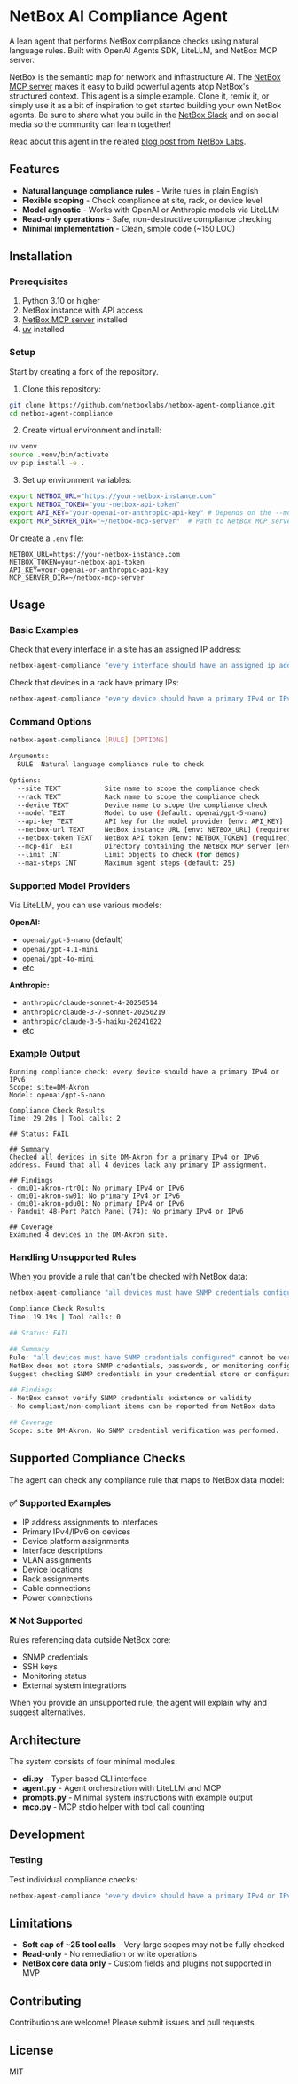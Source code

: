 # NetBox AI Compliance Agent

A lean agent that performs NetBox compliance checks using natural language rules. Built with OpenAI Agents SDK, LiteLLM, and NetBox MCP server.

NetBox is the semantic map for network and infrastructure AI. The [NetBox MCP server](https://github.com/netboxlabs/netbox-mcp-server) makes it easy to build powerful agents atop NetBox's structured context. This agent is a simple example. Clone it, remix it, or simply use it as a bit of inspiration to get started building your own NetBox agents. Be sure to share what you build in the [NetBox Slack](https://netdev.chat/) and on social media so the community can learn together!

Read about this agent in the related [blog post from NetBox Labs](FIXME).

## Features

- **Natural language compliance rules** - Write rules in plain English
- **Flexible scoping** - Check compliance at site, rack, or device level
- **Model agnostic** - Works with OpenAI or Anthropic models via LiteLLM
- **Read-only operations** - Safe, non-destructive compliance checking
- **Minimal implementation** - Clean, simple code (~150 LOC)

## Installation

### Prerequisites

1. Python 3.10 or higher
2. NetBox instance with API access
3. [NetBox MCP server](https://github.com/netboxlabs/netbox-mcp-server) installed
4. [uv](https://github.com/astral-sh/uv) installed

### Setup

Start by creating a fork of the repository.

1. Clone this repository:
```bash
git clone https://github.com/netboxlabs/netbox-agent-compliance.git
cd netbox-agent-compliance
```

2. Create virtual environment and install:
```bash
uv venv
source .venv/bin/activate
uv pip install -e .
```

3. Set up environment variables:
```bash
export NETBOX_URL="https://your-netbox-instance.com"
export NETBOX_TOKEN="your-netbox-api-token"
export API_KEY="your-openai-or-anthropic-api-key" # Depends on the --model that you use, currently defaults to openai/gpt-5-nano
export MCP_SERVER_DIR="~/netbox-mcp-server"  # Path to NetBox MCP server
```

Or create a `.env` file:
```env
NETBOX_URL=https://your-netbox-instance.com
NETBOX_TOKEN=your-netbox-api-token
API_KEY=your-openai-or-anthropic-api-key
MCP_SERVER_DIR=~/netbox-mcp-server
```

## Usage

### Basic Examples

Check that every interface in a site has an assigned IP address:
```bash
netbox-agent-compliance "every interface should have an assigned ip address" --site "NYC"
```

Check that devices in a rack have primary IPs:
```bash
netbox-agent-compliance "every device should have a primary IPv4 or IPv6" --rack "R01"
```

### Command Options

```bash
netbox-agent-compliance [RULE] [OPTIONS]

Arguments:
  RULE  Natural language compliance rule to check

Options:
  --site TEXT           Site name to scope the compliance check
  --rack TEXT           Rack name to scope the compliance check  
  --device TEXT         Device name to scope the compliance check
  --model TEXT          Model to use (default: openai/gpt-5-nano)
  --api-key TEXT        API key for the model provider [env: API_KEY]
  --netbox-url TEXT     NetBox instance URL [env: NETBOX_URL] (required)
  --netbox-token TEXT   NetBox API token [env: NETBOX_TOKEN] (required)
  --mcp-dir TEXT        Directory containing the NetBox MCP server [env: MCP_SERVER_DIR] (required)
  --limit INT           Limit objects to check (for demos)
  --max-steps INT       Maximum agent steps (default: 25)
```

### Supported Model Providers

Via LiteLLM, you can use various models:

**OpenAI:**
- `openai/gpt-5-nano` (default)
- `openai/gpt-4.1-mini`
- `openai/gpt-4o-mini`
- etc

**Anthropic:**
- `anthropic/claude-sonnet-4-20250514`
- `anthropic/claude-3-7-sonnet-20250219`
- `anthropic/claude-3-5-haiku-20241022`
- etc

### Example Output

```
Running compliance check: every device should have a primary IPv4 or IPv6
Scope: site=DM-Akron
Model: openai/gpt-5-nano

Compliance Check Results
Time: 29.20s | Tool calls: 2

## Status: FAIL

## Summary
Checked all devices in site DM-Akron for a primary IPv4 or IPv6 address. Found that all 4 devices lack any primary IP assignment.

## Findings
- dmi01-akron-rtr01: No primary IPv4 or IPv6
- dmi01-akron-sw01: No primary IPv4 or IPv6
- dmi01-akron-pdu01: No primary IPv4 or IPv6
- Panduit 48-Port Patch Panel (74): No primary IPv4 or IPv6

## Coverage
Examined 4 devices in the DM-Akron site.
```

### Handling Unsupported Rules

When you provide a rule that can't be checked with NetBox data:

```bash
netbox-agent-compliance "all devices must have SNMP credentials configured" --site "DM-Akron"

Compliance Check Results
Time: 19.19s | Tool calls: 0

## Status: FAIL

## Summary
Rule: "all devices must have SNMP credentials configured" cannot be verified using NetBox data. 
NetBox does not store SNMP credentials, passwords, or monitoring configuration. 
Suggest checking SNMP credentials in your credential store or configuration management system.

## Findings
- NetBox cannot verify SNMP credentials existence or validity
- No compliant/non-compliant items can be reported from NetBox data

## Coverage
Scope: site DM-Akron. No SNMP credential verification was performed.
```

## Supported Compliance Checks

The agent can check any compliance rule that maps to NetBox data model:

### ✅ Supported Examples

- IP address assignments to interfaces
- Primary IPv4/IPv6 on devices
- Device platform assignments
- Interface descriptions
- VLAN assignments
- Device locations
- Rack assignments
- Cable connections
- Power connections

### ❌ Not Supported

Rules referencing data outside NetBox core:
- SNMP credentials
- SSH keys
- Monitoring status
- External system integrations

When you provide an unsupported rule, the agent will explain why and suggest alternatives.

## Architecture

The system consists of four minimal modules:

- **cli.py** - Typer-based CLI interface
- **agent.py** - Agent orchestration with LiteLLM and MCP
- **prompts.py** - Minimal system instructions with example output
- **mcp.py** - MCP stdio helper with tool call counting

## Development

### Testing

Test individual compliance checks:
```bash
netbox-agent-compliance "every device should have a primary IPv4 or IPv6" --site "DM-Akron"
```

## Limitations

- **Soft cap of ~25 tool calls** - Very large scopes may not be fully checked
- **Read-only** - No remediation or write operations
- **NetBox core data only** - Custom fields and plugins not supported in MVP

## Contributing

Contributions are welcome! Please submit issues and pull requests.

## License

MIT
